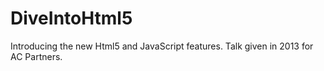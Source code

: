 DiveIntoHtml5
=============

Introducing the new Html5 and JavaScript features.
Talk given in 2013 for AC Partners.
